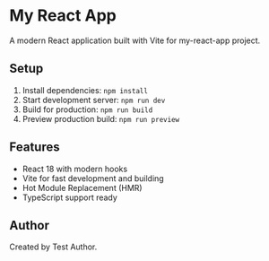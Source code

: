 # My React App

A modern React application built with Vite for my-react-app project.

## Setup

1. Install dependencies: `npm install`
2. Start development server: `npm run dev`
3. Build for production: `npm run build`
4. Preview production build: `npm run preview`

## Features

- React 18 with modern hooks
- Vite for fast development and building
- Hot Module Replacement (HMR)
- TypeScript support ready

## Author

Created by Test Author.